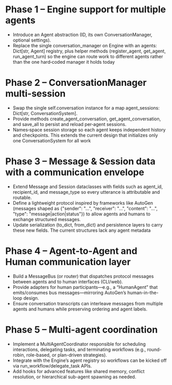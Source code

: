 



# Phase 1 – Engine support for multiple agents
- Introduce an Agent abstraction (ID, its own ConversationManager, optional settings).
- Replace the single conversation_manager on Engine with an agents: Dict[str, Agent] registry, plus helper methods (register_agent, get_agent, run_agent_turn) so the engine can route work to different agents rather than the one hard‑coded manager it holds today


# Phase 2 – ConversationManager multi-session
- Swap the single self.conversation instance for a map agent_sessions: Dict[str, ConversationSystem].
- Provide methods create_agent_conversation, get_agent_conversation, and save_all to persist and reload per‑agent sessions.
- Names‑space session storage so each agent keeps independent history and checkpoints. This extends the current design that initializes only one ConversationSystem for all work

# Phase 3 – Message & Session data with a communication envelope
- Extend Message and Session dataclasses with fields such as agent_id, recipient_id, and message_type so every utterance is attributable and routable.
- Define a lightweight protocol inspired by frameworks like AutoGen (messages shaped as {"sender": "...", "receiver": "...", "content": "...", "type": "message|action|status"}) to allow agents and humans to exchange structured messages.
- Update serialization (to_dict, from_dict) and persistence layers to carry these new fields. The current structures lack any agent metadata

# Phase 4 – Agent‑to‑Agent and Human communication layer
- Build a MessageBus (or router) that dispatches protocol messages between agents and to human interfaces (CLI/web).
- Provide adapters for human participants—e.g., a “HumanAgent” that emits/consumes bus messages—mirroring AutoGen’s human-in-the-loop design.
- Ensure conversation transcripts can interleave messages from multiple agents and humans while preserving ordering and agent labels.

# Phase 5 – Multi-agent coordination
- Implement a MultiAgentCoordinator responsible for scheduling interactions, delegating tasks, and terminating workflows (e.g., round-robin, role-based, or plan-driven strategies).
- Integrate with the Engine’s agent registry so workflows can be kicked off via run_workflow/delegate_task APIs.
- Add hooks for advanced features like shared memory, conflict resolution, or hierarchical sub-agent spawning as needed.